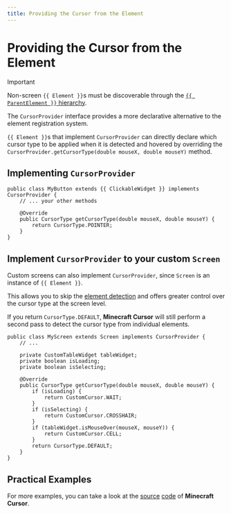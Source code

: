 ```yaml
---
title: Providing the Cursor from the Element
---
```

# Providing the Cursor from the Element

> [!IMPORTANT]
> Non-screen `{{ Element }}`s  must be discoverable through the [`{{ ParentElement }}` hierarchy](introduction#the-parentelement-hierarchy).

The <code>CursorProvider</code> interface provides a more declarative alternative to the element registration system. 

 `{{ Element }}`s that implement `CursorProvider` can directly declare which cursor type to be applied when it is detected and hovered by overriding the <code>CursorProvider.getCursorType(double mouseX, double mouseY)</code> method.

## Implementing `CursorProvider`
```java-vue:line-numbers [MyButton.java]
public class MyButton extends {{ ClickableWidget }} implements CursorProvider {
    // ... your other methods

    @Override
    public CursorType getCursorType(double mouseX, double mouseY) {
        return CursorType.POINTER;
    }
}
```

## Implement `CursorProvider` to your custom `Screen`
Custom screens can also implement `CursorProvider`, since `Screen` is an instance of `{{ Element }}`. 

This allows you to skip the [element detection](../java-api/introduction.md#the-parentelement-hierarchy) and offers greater control over the cursor type at the screen level.

If you return `CursorType.DEFAULT`, **Minecraft Cursor** will still perform a second pass to detect the cursor type from individual elements.

```java:line-numbers [MyScreen.java]
public class MyScreen extends Screen implements CursorProvider {
    // ...

    private CustomTableWidget tableWidget;
    private boolean isLoading;
    private boolean isSelecting;

    @Override
    public CursorType getCursorType(double mouseX, double mouseY) {
        if (isLoading) {
            return CustomCursor.WAIT; 
        }
        if (isSelecting) {
            return CustomCursor.CROSSHAIR;
        }
        if (tableWidget.isMouseOver(mouseX, mouseY)) {
            return CustomCursor.CELL;
        }
        return CursorType.DEFAULT;
    }
}
```

## Practical Examples

For more examples, you can take a look at the [source](https://github.com/fishstiz/minecraft-cursor/blob/master/common/src/main/java/io/github/fishstiz/minecraftcursor/gui/widget/SelectedCursorHotspotWidget.java#L127) [code](https://github.com/fishstiz/minecraft-cursor/blob/master/common/src/main/java/io/github/fishstiz/minecraftcursor/gui/widget/SelectedCursorTestWidget.java#L61) of **Minecraft Cursor**.

<script setup lang="ts">
import useMappings from '../composables/useMappings';

const { Element, ParentElement, ClickableWidget } = useMappings()
</script>
